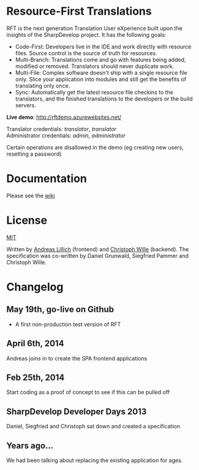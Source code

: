 Resource-First Translations
=========================

RFT is the next generation Translation User eXperience built upon the insights
of the SharpDevelop project. It has the following goals:

* Code-First: Developers live in the IDE and work directly 
    with resource files. Source control is the source of truth for resources.
* Multi-Branch: Translations come and go with features being added, modified or removed.
    Translators should never duplicate work.
* Multi-File: Complex software doesn't ship with a single resource file only. Slice
    your application into modules and still get the benefits of translating only once.
* Sync: Automatically get the latest resource file checkins to the translators, and
    the finished translations to the developers or the build servers.

__Live demo__: http://rftdemo.azurewebsites.net/ 

Translator credentials: _translator_, _translator_  
Administrator credentials: _admin_, _administrator_    	

Certain operations are disallowed in the demo (eg creating new users, resetting a password)
	
# Documentation

Please see the [wiki](https://github.com/icsharpcode/ResourceFirstTranslations/wiki)

# License

[MIT](https://github.com/icsharpcode/ResourceFirstTranslations/blob/master/LICENSE)

Written by [Andreas Lillich](https://github.com/andreaslillich) (frontend) 
and [Christoph Wille](https://github.com/christophwille) (backend). The specification
was co-written by Daniel Grunwald, Siegfried Pammer and Christoph Wille.

# Changelog

## May 19th, go-live on Github

* A first non-production test version of RFT

## April 6th, 2014

Andreas joins in to create the SPA frontend applications

## Feb 25th, 2014

Start coding as a proof of concept to see if this can be pulled off

## SharpDevelop Developer Days 2013

Daniel, Siegfried and Christoph sat down and created a specification

## Years ago...

We had been talking about replacing the existing application for ages.